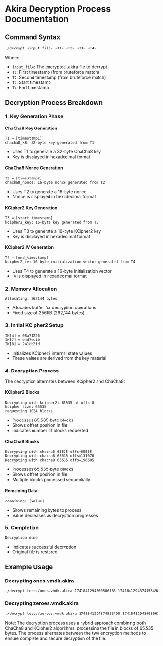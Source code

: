 # Akira Decryption Process Documentation

## Command Syntax
```bash
./decrypt <input_file> <T1> <T2> <T3> <T4>
```

Where:
- `input_file`: The encrypted .akira file to decrypt
- `T1`: First timestamp (from bruteforce match)
- `T2`: Second timestamp (from bruteforce match)
- `T3`: Start timestamp
- `T4`: End timestamp

## Decryption Process Breakdown

### 1. Key Generation Phase

#### ChaCha8 Key Generation
```
T1 = [timestamp1]
chacha8_k8: 32-byte key generated from T1
```
- Uses T1 to generate a 32-byte ChaCha8 key
- Key is displayed in hexadecimal format

#### ChaCha8 Nonce Generation
```
T2 = [timestamp2]
chacha8_nonce: 16-byte nonce generated from T2
```
- Uses T2 to generate a 16-byte nonce
- Nonce is displayed in hexadecimal format

#### KCipher2 Key Generation
```
T3 = [start_timestamp]
kcipher2_key: 16-byte key generated from T3
```
- Uses T3 to generate a 16-byte KCipher2 key
- Key is displayed in hexadecimal format

#### KCipher2 IV Generation
```
T4 = [end_timestamp]
kcipher2_iv: 16-byte initialization vector generated from T4
```
- Uses T4 to generate a 16-byte initialization vector
- IV is displayed in hexadecimal format

### 2. Memory Allocation
```
Allocating: 262144 bytes
```
- Allocates buffer for decryption operations
- Fixed size of 256KB (262,144 bytes)

### 3. Initial KCipher2 Setup
```
IK[4] = 08a71226
IK[7] = e4d7ec16
IK[8] = 241cb2fd
```
- Initializes KCipher2 internal state values
- These values are derived from the key material

### 4. Decryption Process

The decryption alternates between KCipher2 and ChaCha8:

#### KCipher2 Blocks
```
Decrypting with kcipher2: 65535 at offs 0
kcipher size: 65535
requesting 1024 blocks
```
- Processes 65,535-byte blocks
- Shows offset position in file
- Indicates number of blocks requested

#### ChaCha8 Blocks
```
Decrypting with chacha8 65535 offs=65535
Decrypting with chacha8 65535 offs=131070
Decrypting with chacha8 65535 offs=196605
```
- Processes 65,535-byte blocks
- Shows offset position in file
- Multiple blocks processed sequentially

#### Remaining Data
```
remaining: [value]
```
- Shows remaining bytes to process
- Value decreases as decryption progresses

### 5. Completion
```
Decryption done
```
- Indicates successful decryption
- Original file is restored

## Example Usage

### Decrypting ones.vmdk.akira
```bash
./decrypt tests/ones.vmdk.akira 1741841294360506186 1741841294374553498 1741841294358440000 1741841294378440000
```

### Decrypting zeroes.vmdk.akira
```bash
./decrypt tests/zeroes.vmdk.akira 1741841294374553498 1741841294360506186 1741841294358440000 1741841294378440000
```

Note: The decryption process uses a hybrid approach combining both ChaCha8 and KCipher2 algorithms, processing the file in blocks of 65,535 bytes. The process alternates between the two encryption methods to ensure complete and secure decryption of the file.
